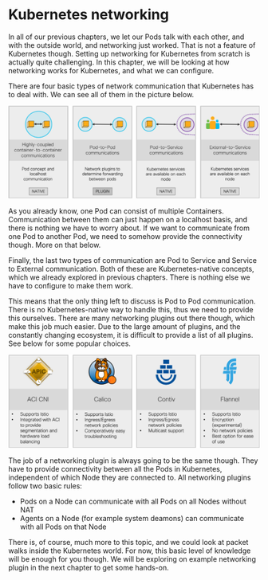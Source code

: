 # Kubernetes networking

In all of our previous chapters, we let our Pods talk with each other, and with the outside world, and networking just worked. That is not a feature of Kubernetes though. Setting up networking for Kubernetes from scratch is actually quite challenging. In this chapter, we will be looking at how networking works for Kubernetes, and what we can configure.

There are four basic types of network communication that Kubernetes has to deal with. We can see all of them in the picture below.

![Communication Patterns](img/communication_patterns.png?raw=true "Communication Patterns")

As you already know, one Pod can consist of multiple Containers. Communication between them can just happen on a localhost basis, and there is nothing we have to worry about. If we want to communicate from one Pod to another Pod, we need to somehow provide the connectivity though. More on that below.

Finally, the last two types of communication are Pod to Service and Service to External communication. Both of these are Kubernetes-native concepts, which we already explored in previous chapters. There is nothing else we have to configure to make them work.

This means that the only thing left to discuss is Pod to Pod communication. There is no Kubernetes-native way to handle this, thus we need to provide this ourselves. There are many networking plugins out there though, which make this job much easier. Due to the large amount of plugins, and the constantly changing ecosystem, it is difficult to provide a list of all plugins. See below for some popular choices.

![Networking plugins](img/network_plugins.png?raw=true "Networking plugins")

The job of a networking plugin is always going to be the same though. They have to provide connectivity between all the Pods in Kubernetes, independent of which Node they are connected to. All networking plugins follow two basic rules:
* Pods on a Node can communicate with all Pods on all Nodes without NAT
* Agents on a Node (for example system deamons) can communicate with all Pods on that Node

There is, of course, much more to this topic, and we could look at packet walks inside the Kubernetes world. For now, this basic level of knowledge will be enough for you though. We will be exploring on example networking plugin in the next chapter to get some hands-on.
